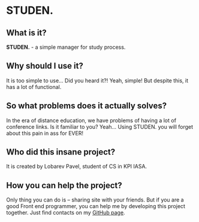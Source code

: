 # STUDEN.

## What is it?

**STUDEN.** - a simple manager for study process.

## Why should I use it?

It is too simple to use… Did you heard it?! Yeah, simple! But
despite this, it has a lot of functional.

## So what problems does it actually solves?

In the era of distance education, we have problems of having a
lot of conference links. Is it familiar to you? Yeah… Using
STUDEN. you will forget about this pain in ass for EVER!

## Who did this insane project?

It is created by Lobarev Pavel, student of CS in KPI IASA.

## How you can help the project?

Only thing you can do is – sharing site with your friends. But
if you are a good Front end programmer, you can help me by
developing this project together. Just find contacts on my
[GitHub page](https://github.com/OZIOisgood).
